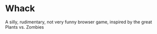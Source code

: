 # Whack

A silly, rudimentary, not very funny browser game, inspired by the great Plants vs. Zombies